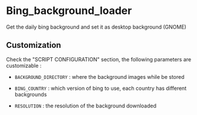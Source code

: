 Bing_background_loader
======================

Get the daily bing background and set it as desktop background (GNOME)

Customization
---------------

Check the "SCRIPT CONFIGURATION" section, the following parameters are customizable : 

* `BACKGROUND_DIRECTORY` : where the background images while be stored

* `BING_COUNTRY` : which version of bing to use, each country has different backgrounds

* `RESOLUTION` : the resolution of the background downloaded
